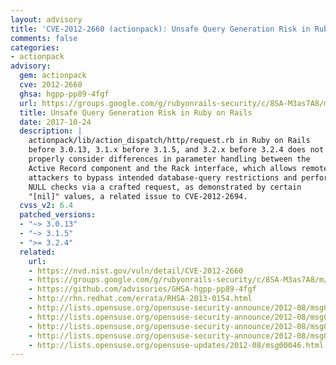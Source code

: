 ```yaml
---
layout: advisory
title: 'CVE-2012-2660 (actionpack): Unsafe Query Generation Risk in Ruby on Rails'
comments: false
categories:
- actionpack
advisory:
  gem: actionpack
  cve: 2012-2660
  ghsa: hgpp-pp89-4fgf
  url: https://groups.google.com/g/rubyonrails-security/c/8SA-M3as7A8/m/Mr9fi9X4kNgJ
  title: Unsafe Query Generation Risk in Ruby on Rails
  date: 2017-10-24
  description: |
    actionpack/lib/action_dispatch/http/request.rb in Ruby on Rails
    before 3.0.13, 3.1.x before 3.1.5, and 3.2.x before 3.2.4 does not
    properly consider differences in parameter handling between the
    Active Record component and the Rack interface, which allows remote
    attackers to bypass intended database-query restrictions and perform
    NULL checks via a crafted request, as demonstrated by certain
    "[nil]" values, a related issue to CVE-2012-2694.
  cvss_v2: 6.4
  patched_versions:
  - "~> 3.0.13"
  - "~> 3.1.5"
  - ">= 3.2.4"
  related:
    url:
    - https://nvd.nist.gov/vuln/detail/CVE-2012-2660
    - https://groups.google.com/g/rubyonrails-security/c/8SA-M3as7A8/m/Mr9fi9X4kNgJ
    - https://github.com/advisories/GHSA-hgpp-pp89-4fgf
    - http://rhn.redhat.com/errata/RHSA-2013-0154.html
    - http://lists.opensuse.org/opensuse-security-announce/2012-08/msg00002.html
    - http://lists.opensuse.org/opensuse-security-announce/2012-08/msg00014.html
    - http://lists.opensuse.org/opensuse-security-announce/2012-08/msg00016.html
    - http://lists.opensuse.org/opensuse-security-announce/2012-08/msg00017.html
    - http://lists.opensuse.org/opensuse-updates/2012-08/msg00046.html
---
```

